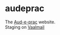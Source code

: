 # audeprac

The [Aud-e-prac](http://aud-e-prac.co.za) website.  
Staging on [Vaalmail](http://vaalmail.co.za/aud)
